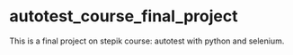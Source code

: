 # autotest_course_final_project
This is a final project on stepik course: autotest with python and selenium.
